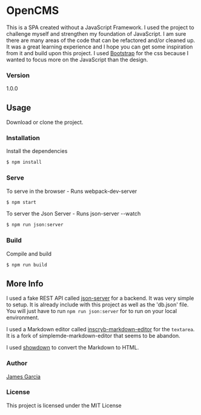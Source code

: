 # OpenCMS

This is a SPA created without a JavaScript Framework. I used the project to challenge myself and strengthen my foundation of JavaScript. I am sure there are many areas of the code that can be refactored and/or cleaned up. It was a great learning experience and I hope you can get some inspiration from it and build upon this project. I used [Bootstrap](https://getbootstrap.com) for the css because I wanted to focus more on the JavaScript than the design.

### Version
1.0.0

## Usage
Download or clone the project.

### Installation

Install the dependencies

```sh
$ npm install
```

### Serve
To serve in the browser  - Runs webpack-dev-server

```sh
$ npm start
```

To server the Json Server - Runs json-server --watch

```sh
$ npm run json:server
```

### Build
Compile and build

```sh
$ npm run build
```

## More Info
I used a fake REST API called [json-server](https://github.com/typicode/json-server) for a backend. It was very simple to setup. It is already include with this project as well as the 'db.json' file. You will just have to run `npm run json:server` for to run on your local environment.

I used a Markdown editor called [inscryb-markdown-editor](https://github.com/Inscryb/inscryb-markdown-editor) for the `textarea`. It is a fork of simplemde-markdown-editor that seems to be abandon.

I used [showdown](https://github.com/showdownjs/showdown) to convert the Markdown to HTML.

### Author

[James Garcia](http://www.garciajames.com)

### License

This project is licensed under the MIT License
